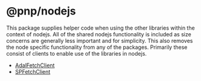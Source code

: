 # @pnp/nodejs

This package supplies helper code when using the other libraries within the context of nodejs. All of the shared nodejs functionality is included
as size concerns are generally less important and for simplicity. This also removes the node specific functionality from any of the packages. Primarily
these consist of clients to enable use of the libraries in nodejs.

* [AdalFetchClient](adal-fetch-client.md)
* [SPFetchClient](sp-fetch-client.md)



